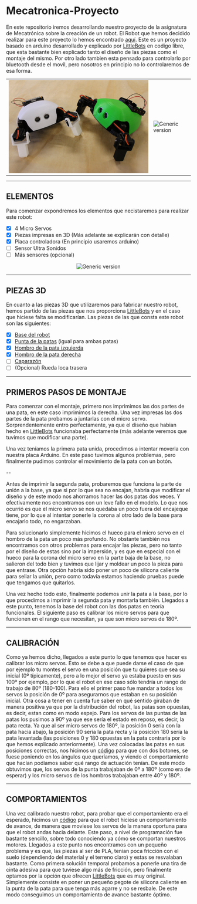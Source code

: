 # Mecatronica-Proyecto
En este repositorio iremos desarrollando nuestro proyecto de la asignatura de Mecatrónica sobre la creación de un robot.
El Robot que hemos decidido realizar para este proyecto lo hemos encontrado [aquí](https://www.instructables.com/Critter-3D-Printed-Crawling-Arduino-Robot/).
Este es un proyecto basado en arduino desarrollado y explicado por [LittleBots](https://www.instructables.com/member/LittleBots/) en codigo libre, que esta bastante bien explicado tanto el diseño de las piezas como el montaje del mismo. 
Por otro lado tambien esta pensado para controlarlo por bluetooth desde el movil, pero nosotros en principio no lo controlaremos de esa forma.

<table>
<tbody>
<tr>
<td>
<img src="/Doc/images/Critter.png" alt="Generic version"></a>
</td>
<td>
<img src="/Doc/images/Logo.png" alt="Generic version"></a>
</td>
</tr>
</tbody>
</table>

---
## ELEMENTOS

Para comenzar expondremos los elementos que necistaremos para realizar este robot:

- [x] 4 Micro Servos
- [x] Piezas impresas en 3D (Más adelante se explicarán con detalle)
- [x] Placa controladora (En principio usaremos arduino)
- [ ] Sensor Ultra Sonidos
- [ ] Más sensores (opcional)

<p align="center">
<img src="/Doc/images/piezas.png" alt="Generic version"></a>
</p>

---
## PIEZAS 3D

En cuanto a las piezas 3D que utilizaremos para fabricar nuestro robot, hemos partido de las piezas que nos proporciona [LittleBots](https://www.instructables.com/Critter-3D-Printed-Crawling-Arduino-Robot/) y en el caso que hiciese falta se modificarían. Las piezas de las que consta este robot son las siguientes:

- [x] [Base del robot](models/Base.stl)
- [x] [Punta de la patas](models/Foreleg.stl) (igual para ambas patas)
- [x] [Hombro de la pata izquierda](models/Upper_Leg_Left.stl)
- [x] [Hombro de la pata derecha](models/Upper_Leg_Right.stl)
- [ ] [Caparazón](models/Shell.stl)
- [ ] (Opcional) Rueda loca trasera

---
## PRIMEROS PASOS DE MONTAJE

Para comenzar con el montaje, primero nos imprimimos las dos partes de una pata, en este caso imprimimos la derecha.
Una vez impresas las dos partes de la pata probamos a juntarlas con el micro servo. Sorprendentemente entro perfectamente, ya que el diseño que habian hecho en [LittleBots](https://www.instructables.com/Critter-3D-Printed-Crawling-Arduino-Robot/) funcionaba perfectamente (más adelante veremos que tuvimos que modificar una parte).

Una vez teníamos la primera pata unida, procedimos a intentar moverla con nuestra placa Arduino.
En este paso tuvimos algunos problemas, pero finalmente pudimos controlar el movimiento de la pata con un botón.

--

Antes de imprimir la segunda pata, probaremos que funciona la parte de unión a la base, ya que si por lo que sea no encajan, habria que modificar el diseño y de este modo nos ahorramos hacer las dos patas dos veces.
Y efectivamente nos encontramos con un leve fallo en el modelo. Lo que nos ocurrió es que el micro servo se nos quedaba un poco fuera del encajeque tiene, por lo que al intentar ponerle la corona al otro lado de la base para encajarlo todo, no engarzaban.

Para solucionarlo simplemente hicimos el hueco para el micro servo en el hombro de la pata un poco más profundo. No obstante también nos encontramos con otros problemas para encajar las piezas, pero no tanto por el diseño de estas sino por la impersión, y es que en especial con el hueco para la corona del micro servo en la parte baja de la base, no salieron del todo bien y tuvimos que lijar y moldear un poco la pieza para que entrase.
Otra opción habria sido poner un poco de silicona caliente para sellar la unión, pero como todavía estamos haciendo pruebas puede que tengamos que quitarlos.


Una vez hecho todo esto, finalmente podemos unir la pata a la base, por lo que procedimos a imprimir la segunda pata y montarla también. Llegados a este punto, tenemos la base del robot con las dos patas en teoría funcionales. El siguiente paso es calibrar los micro servos para que funcionen en el rango que necesitan, ya que son micro servos de 180º.


---
## CALIBRACIÓN

Como ya hemos dicho, llegados a este punto lo que tenemos que hacer es calibrar los micro servos. Esto se debe a que puede darse el caso de que por ejemplo tu montes el servo en una posición que tu quieres que sea su inicial (0º típicamente), pero a lo mejor el servo ya estaba puesto en sus 100º por ejemplo, por lo que el robot en ese caso sólo tendría un rango de trabajo de 80º (180-100).
Para ello el primer paso fue mandar a todos los servos la posición de 0º para asegurarnos que estaban en su posición inicial. Otra cosa a tener en cuenta fue saber en qué sentido giraban de manera positiva ya que por la distribución del robot, las patas son opuestas, es decir, estan como en modo espejo.
Para los servos de las puntas de las patas los pusimos a 90º ya que ese sería el estado en reposo, es decir, la pata recta. Ya que al ser micro servos de 180º, la posición 0 sería con la pata hacia abajo, la posición 90 sería la pata recta y la posición 180 sería la pata levantada (las posiciones 0 y 180 opuestas en la pata contraria por lo que hemos explicado anteriormente).
Una vez colocadas las patas en sus posiciones correctas, nos hicimos un [código](Code/Motor_calibrator/Motor_calibrator.ino) para que con dos botones, se fuese poniendo en los ángulos que queríamos, y viendo el comportamiento que hacían podíamos saber qué rango de actuación tenían.
De este modo obtuvimos que, los servos de la punta trabajaban de 0º a 180º (como era de esperar) y los micro servos de los hombros trabajaban entre 40º y 180º.

---
## COMPORTAMIENTOS

Una vez calibrado nuestro robot, para probar que el comportamiento era el esperado, hicimos un [código](Code/Walk/Walk.ino) para que el robot hiciese un comportamiento de avance, de manera que moviese los servos de la manera oportuna para que el robot andas hacia delante. Este paso, a nivel de programación fue bastante sencillo, sobre todo conociendo ya cómo se comportan nuestros motores. Llegados a este punto nos encontramos con un pequeño problema y es que, las piezas al ser de PLA, tenian poca fricción con el suelo (dependiendo del material y el terreno claro) y estas se resvalaban bastante. Como primera solución temporal probamos a ponerle una tira de cinta adesiva para que tuviese algo más de fricción, pero finalmente optamos por la opción que ofrecen [LittleBots](https://www.instructables.com/Critter-3D-Printed-Crawling-Arduino-Robot/) que es muy original. Simplemente consiste en poner un pequeño pegote de silicona caliente en la punta de la pata para que tenga más agarre y no se resbale. De este modo conseguimos un comportamiento de avance bastante óptimo.